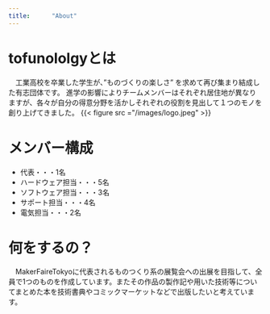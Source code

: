 ```yaml
---
title:      "About"
---
```

# tofunololgyとは
　工業高校を卒業した学生が、”ものづくりの楽しさ” を求めて再び集まり結成した有志団体です。
進学の影響によりチームメンバーはそれぞれ居住地が異なりますが、各々が自分の得意分野を活かしそれぞれの役割を見出して１つのモノを創り上げてきました。
{{< figure src ="/images/logo.jpeg" >}}

# メンバー構成
- 代表・・・1名
- ハードウェア担当・・・5名
- ソフトウェア担当・・・3名
- サポート担当・・・4名
- 電気担当・・・2名


# 何をするの？
 　MakerFaireTokyoに代表されるものつくり系の展覧会への出展を目指して、全員で1つのものを作成しています。またその作品の製作記や用いた技術等についてまとめた本を技術書典やコミックマーケットなどで出版したいと考えています。

